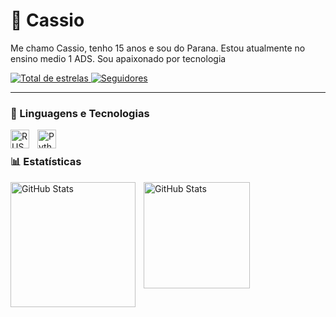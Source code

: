 # 🪼 Cassio

Me chamo Cassio, tenho 15 anos e sou do Parana. Estou atualmente no ensino medio 1 ADS. Sou apaixonado por tecnologia

<p align="left">
    </a>
    </a> 
    <a href="https://github.com/AngelAyanami23?tab=repositories&sort=stargazers">
        <img 
            alt="Total de estrelas" 
            title="Total de estrelas GitHub" 
            src="https://custom-icon-badges.demolab.com/github/stars/AngelAyanami23?color=ffff0c&style=for-the-badge&labelColor=fffff&logo=star&label=estrelas"
        />
    </a>
    <a href="https://github.com/Larissakich?tab=followers">
        <img 
            alt="Seguidores" 
            title="Me siga no GitHub" 
            src="https://custom-icon-badges.demolab.com/github/followers/AngelAyanami23?color=236ad3&labelColor=1155ba&style=for-the-badge&logo=github&label=Seguidores&logoColor=white"
        />
    </a>
</p>

---

### 🤖 Linguagens e Tecnologias

<img 
    align="left" 
    alt="RUST"
    title="RUST" 
    width="30px" 
    style="padding-right: 10px;" 
    src="https://cdn.jsdelivr.net/gh/devicons/devicon@latest/icons/rust/rust-original.svg" 
/>
<img 
    align="left" 
    alt="Python"
    title="Python" 
    width="30px" 
    style="padding-right: 10px;" 
    src="https://cdn.jsdelivr.net/gh/devicons/devicon@latest/icons/python/python-original.svg" 
/>
<br/>

### 📊 Estatísticas

<p>
  <img 
    align="left" 
    alt="GitHub Stats" 
    height="200" 
    style="padding-right: 10px;" 
    src="https://github-readme-stats.vercel.app/api?username=angelayanami23&show_icons=true&theme=discord_old_blurple&include_all_commits=true&locale=pt-br" 
  />

<img 
      align="left" 
      alt="GitHub Stats" 
      height="170"
      style="padding-right: 10px;" 
      src="https://github-readme-stats.vercel.app/api/top-langs/?username=angelayanami23&theme=discord_old_blurple&layout=compact&custom_title=Tecnologias&langs_count=5" 
  />
